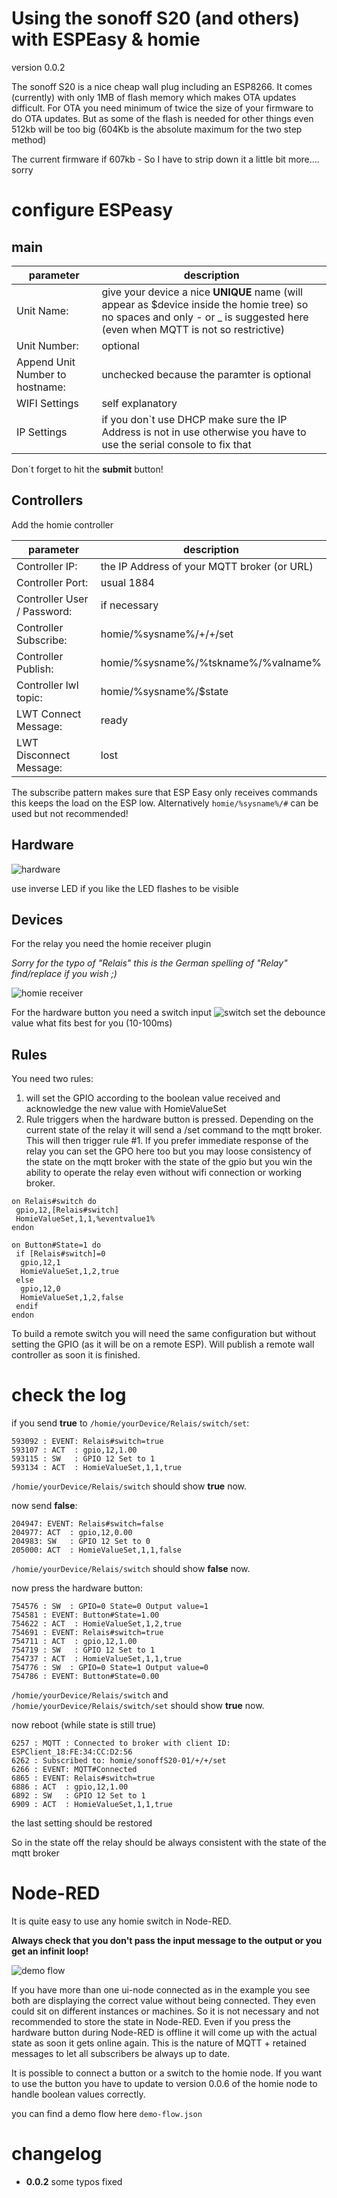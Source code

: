 # Using the sonoff S20 (and others) with ESPEasy & homie

version 0.0.2

The sonoff S20 is a nice cheap wall plug including an ESP8266. It comes (currently) with only 1MB of flash memory which makes OTA updates difficult. For OTA you need minimum of twice the size of your firmware to do OTA updates. But as some of the flash is needed for other things even 512kb will be too big (604Kb is the absolute maximum for the two step method)

The current firmware if 607kb - So I have to strip down it a little bit more.... sorry

# configure ESPeasy
## main
parameter        |description
-----------------|--------------------------
Unit Name:|give your device a nice **UNIQUE** name (will appear as $device inside the homie tree) so no spaces and only - or _ is suggested here (even when MQTT is not so restrictive)
Unit Number:| optional
Append Unit Number to hostname:| unchecked because the paramter is optional
WIFI Settings| self explanatory
IP Settings| if you don`t use DHCP make sure the IP Address is not in use otherwise you have to use the serial console to fix that

Don`t forget to hit the **submit** button!

## Controllers
Add the homie controller

parameter        |description
-----------------|--------------------------
Controller IP:| the IP Address of your MQTT broker (or URL)
Controller Port:| usual 1884
Controller User / Password: | if necessary
Controller Subscribe: | homie/%sysname%/+/+/set
Controller Publish: | homie/%sysname%/%tskname%/%valname%
Controller lwl topic: | homie/%sysname%/$state
LWT Connect Message: | ready
LWT Disconnect Message: | lost 

The subscribe pattern makes sure that ESP Easy only receives commands this keeps the load on the ESP low. Alternatively `homie/%sysname%/#` can be used but not recommended!

## Hardware
![hardware](./screenshots/hardware.png)

use inverse LED if you like the LED flashes to be visible
## Devices

For the relay you need the homie receiver plugin

*Sorry for the typo of "Relais" this is the German spelling of "Relay" find/replace if you wish ;)*

![homie receiver](./screenshots/devices.png)

For the hardware button you need a switch input
![switch](./screenshots/switch.png)
set the debounce value what fits best for you (10-100ms)

## Rules
You need two rules:
1. will set the GPIO according to the boolean value received and acknowledge the new value with HomieValueSet
2. Rule triggers when the hardware button is pressed. Depending on the current state of the relay it will send a /set command to the mqtt broker. This will then trigger rule #1. If you prefer immediate response of the relay you can set the GPO here too but you may loose consistency of the state on the mqtt broker with the state of the gpio but you win the ability to operate the relay even without wifi connection or working broker.

```
on Relais#switch do
 gpio,12,[Relais#switch]
 HomieValueSet,1,1,%eventvalue1%
endon

on Button#State=1 do
 if [Relais#switch]=0
  gpio,12,1
  HomieValueSet,1,2,true
 else
  gpio,12,0
  HomieValueSet,1,2,false
 endif
endon
```

To build a remote switch you will need the same configuration but without setting the GPIO (as it will be on a remote ESP). Will publish a remote wall controller as soon it is finished.

# check the log

if you send **true** to `/homie/yourDevice/Relais/switch/set`:
```
593092 : EVENT: Relais#switch=true
593107 : ACT  : gpio,12,1.00
593115 : SW   : GPIO 12 Set to 1
593134 : ACT  : HomieValueSet,1,1,true
```
`/homie/yourDevice/Relais/switch` should show **true** now.

now send **false**:
```
204947: EVENT: Relais#switch=false
204977: ACT  : gpio,12,0.00
204983: SW   : GPIO 12 Set to 0
205000: ACT  : HomieValueSet,1,1,false
```
`/homie/yourDevice/Relais/switch` should show **false** now.


now press the hardware button:
```
754576 : SW  : GPIO=0 State=0 Output value=1
754581 : EVENT: Button#State=1.00
754622 : ACT  : HomieValueSet,1,2,true
754691 : EVENT: Relais#switch=true
754711 : ACT  : gpio,12,1.00
754719 : SW   : GPIO 12 Set to 1
754737 : ACT  : HomieValueSet,1,1,true
754776 : SW  : GPIO=0 State=1 Output value=0
754786 : EVENT: Button#State=0.00
```
`/homie/yourDevice/Relais/switch` and `/homie/yourDevice/Relais/switch/set` should show **true** now.

now reboot (while state is still true)
```
6257 : MQTT : Connected to broker with client ID: ESPClient_18:FE:34:CC:D2:56
6262 : Subscribed to: homie/sonoffS20-01/+/+/set
6266 : EVENT: MQTT#Connected
6865 : EVENT: Relais#switch=true
6886 : ACT  : gpio,12,1.00
6892 : SW   : GPIO 12 Set to 1
6909 : ACT  : HomieValueSet,1,1,true
```
the last setting should be restored

So in the state off the relay should be always consistent with the state of the mqtt broker

# Node-RED

It is quite easy to use any homie switch in Node-RED. 

**Always check that you don't pass the input message to the output or you get an infinit loop!**

![demo flow](./screenshots/Node-RED.png)

If you have more than one ui-node connected as in the example you see both are displaying the correct value without being connected. They even could sit on different instances or machines.  So it is not necessary and not recommended to store the state in Node-RED. Even if you press the hardware button during Node-RED is offline it will come up with the actual state as soon it gets online again. This is the nature of MQTT + retained messages to let all subscribers be always up to date.

It is possible to connect a button or a switch to the homie node. If you want to use the button you have to update to version 0.0.6 of the homie node to handle boolean values correctly.

you can find a demo flow here `demo-flow.json`

# changelog

- **0.0.2** some typos fixed